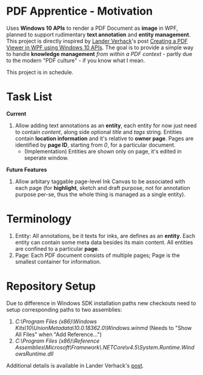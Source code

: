 # PDF Apprentice - Motivation

Uses **Windows 10 APIs** to render a PDF Document as **image** in WPF, planned to support rudimentary **text annotation** and **entity management**. This project is directly inspired by [Lander Verhack](https://blogs.u2u.be/lander/)'s post [Creating a PDF Viewer in WPF using Windows 10 APIs](https://blogs.u2u.be/lander/post/2018/01/23/Creating-a-PDF-Viewer-in-WPF-using-Windows-10-APIs). The goal is to provide a simple way to handle **knowledge management** *from within a PDF context* - partly due to the modern "PDF culture" - if you know what I mean.

This project is in schedule.

# Task List

**Current**

1. Allow adding text annotations as an **entity**, each entity for now just need to contain *content*, along side optional *title* and *tags* string. Entities contain **location information** and it's relative to **owner page**. Pages are identified by **page ID**, starting from *0*, for a particular document.
	* (Implementation) Entities are shown only on page, it's edited in seperate window.

**Future Features**

1. Allow arbitary taggable page-level Ink Canvas to be associated with each page (for **highlight**, sketch and draft purpose, not for annotation purpose per-se, thus the whole thing is managed as a single entity).

# Terminology

1. Entity: All annotations, be it texts for inks, are defines as an **entity**. Each entity can contain some meta data besides its main content. All entities are confined to a particular **page**.
2. Page: Each PDF document consists of multiple pages; Page is the smallest container for information.

# Repository Setup

Due to difference in Windows SDK installation paths new checkouts need to setup corresponding paths to two assemblies:

1. *C:\Program Files (x86)\Windows Kits\10\UnionMetadata\10.0.18362.0\Windows.winmd* (Needs to "Show All Files" when "Add Reference...")
2. *C:\Program Files (x86)\Reference Assemblies\Microsoft\Framework\\.NETCore\v4.5\System.Runtime.WindowsRuntime.dll*

Additional details is available in Lander Verhack's [post](https://blogs.u2u.be/lander/post/2018/01/23/Creating-a-PDF-Viewer-in-WPF-using-Windows-10-APIs).
